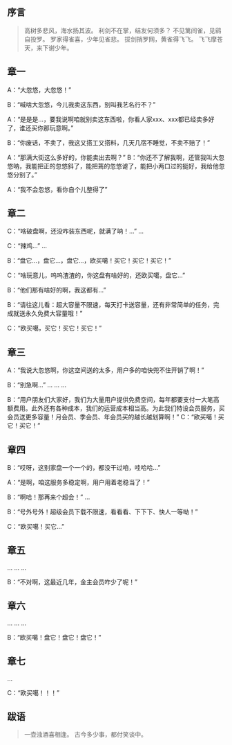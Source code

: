 
## 序言


> 高树多悲风，海水扬其波。 利剑不在掌，结友何须多？ 不见篱间雀，见鹞自投罗。 罗家得雀喜，少年见雀悲。 拔剑捎罗网，黄雀得飞飞。 飞飞摩苍天，来下谢少年。


## 章一


A：“大忽悠，大忽悠！”


B：“喊啥大忽悠，今儿我卖这东西，别叫我艺名行不？” 


A：“是是是…，要我说啊咱就别卖这东西啦，你看人家xxx、xxx都已经卖多好了，谁还买你那玩意啊。” 


B：“你废话，不卖了，我这又搭工又搭料，几天几宿不睡觉，不卖不赔了！”


A：“那满大街这么多好的，你能卖出去啊？” B：“你还不了解我啊，还管我叫大忽悠呐，我能把正的忽悠斜了，能把蔫的忽悠谑了，能把小两口过的挺好，我给他忽悠分别了。” 


A：“我不会忽悠，看你自个儿整得了”


## 章二


C：“啥破盘啊，还没咋装东西呢，就满了呐！…” … 


C：“辣鸡…” … 


B：“盘它…，盘它…，盘它…，欧买噶！买它！买它！买它！” 


C：“啥玩意儿，呜呜渣渣的，你这盘有啥好的，还欧买噶，盘它…” 


B：“他们那有啥好的啊，我这都有…” 


B：“请往这儿看：超大容量不限速，每天打卡送容量，还有非常简单的任务，完成就送永久免费大容量哦！” 


C：“欧买噶，买它！买它！买它！”


## 章三


A：“我说大忽悠啊，你这空间送的太多，用户多的咱快兜不住开销了啊！” 


B：“别急啊…” … … … 


B：“用户朋友们大家好，我们为大量用户提供免费空间，每年都要支付一大笔高额费用。此外还有各种成本，我们的运营成本相当高。为此我们特设会员服务，买会员送更多容量！月会员、季会员、年会员买的越长越划算啊！” C：“欧买噶！买它！买它！”


## 章四


B：“哎呀，这别家盘一个一个的，都没干过咱，哇哈哈…” 


A：“是啊，咱这服务多稳定啊，用户用着老稳当了！” 


B：“啊哈！那再来个超会！” … 


B：“号外号外！超级会员下载不限速，看看看、下下下、快人一等呦！” 


C：“欧买噶！买它…”


## 章五


… … … 


B：“不对啊，这最近几年，金主会员咋少了呢！”


## 章六


… … … 


B：“欧买噶！盘它！盘它！盘它！”


## 章七


… 


C：“欧买噶！！！”


## 跋语


> 一壶浊酒喜相逢。 古今多少事，都付笑谈中。

